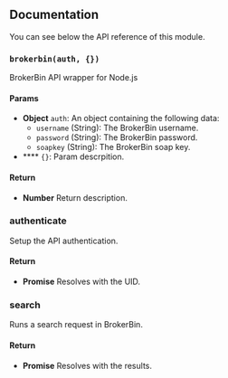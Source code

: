 ## Documentation

You can see below the API reference of this module.

### `brokerbin(auth, {})`
BrokerBin API wrapper for Node.js

#### Params

- **Object** `auth`: An object containing the following data:
   - `username` (String): The BrokerBin username.
   - `password` (String): The BrokerBin password.
   - `soapkey` (String): The BrokerBin soap key.
- **** `{}`: Param descrpition.

#### Return
- **Number** Return description.

### authenticate

Setup the API authentication.

#### Return
- **Promise** Resolves with the UID.

### search

Runs a search request in BrokerBin.

#### Return
- **Promise** Resolves with the results.


